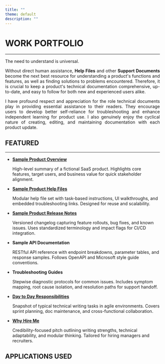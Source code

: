 ```yaml
---
title: ""
theme: default
description: ""
---
```


# **WORK PORTFOLIO**
---
<p style="text-align: justify;">
The need to understand is universal.
</p>

<p style="text-align: justify;">
Without direct human assistance, <strong>Help Files</strong> and other <strong>Support Documents</strong> become the next best resource for understanding a product's functions and features, as well as finding solutions to problems encountered. Therefore, it is crucial to keep a product's technical documentation comprehensive, up-to-date, and easy to follow for both new and experienced users alike.
</p>

<p style="text-align: justify;">
I have profound respect and appreciation for the role technical documents play in providing essential assistance to their readers. They encourage users to develop better self-reliance for troubleshooting and enhance independent learning for product use. I also genuinely enjoy the cyclical nature of creating, editing, and maintaining documentation with each product update.
</p>

## **FEATURED**
---

- [**Sample Product Overview**](https://hiredale.github.io/daleydose/)
  
  High-level summary of a fictional SaaS product. Highlights core features, target users, and business value for quick stakeholder alignment.
  
- [**Sample Product Help Files**](https://hiredale.github.io/daleydose/help-files)
  
  Modular help file set with task-based instructions, UI walkthroughs, and embedded troubleshooting links. Designed for reuse and scalability.
  
- [**Sample Product Release Notes**](https://hiredale.github.io/daleydose/release-notes-v1.4)
  
  Versioned changelog capturing feature rollouts, bug fixes, and known issues. Uses standardized terminology and impact flags for CI/CD integration.

- **Sample API Documentation**
  
  RESTful API reference with endpoint breakdowns, parameter tables, and response samples. Follows OpenAPI and Microsoft style guide conventions.

- **Troubleshooting Guides**
  
  Stepwise diagnostic protocols for common issues. Includes symptom mapping, root cause isolation, and resolution paths for support handoff.

- [**Day to Day Responsibilities**](/day-to-day)
  
  Snapshot of typical technical writing tasks in agile environments. Covers sprint planning, doc maintenance, and cross-functional collaboration.

- [**Why Hire Me**](/why-hire-me)
  
  Credibility-focused pitch outlining writing strengths, technical adaptability, and modular thinking. Tailored for hiring managers and recruiters.


## **APPLICATIONS USED**

